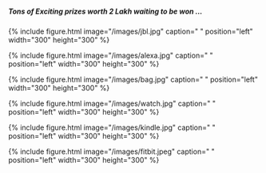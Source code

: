  
##### Tons of Exciting prizes worth 2 Lakh waiting to be won ...




{% include figure.html image="/images/jbl.jpg" caption=" " position="left" width="300" height="300" %}


{% include figure.html image="/images/alexa.jpg" caption=" " position="left" width="300" height="300" %}


{% include figure.html image="/images/bag.jpg" caption=" " position="left" width="300" height="300" %}


{% include figure.html image="/images/watch.jpg" caption=" " position="left" width="300" height="300" %}


{% include figure.html image="/images/kindle.jpg" caption=" " position="left" width="300" height="300" %}


{% include figure.html image="/images/fitbit.jpeg" caption=" " position="left" width="300" height="300" %}
